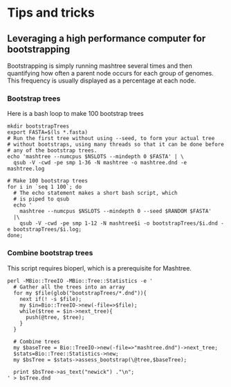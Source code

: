 # Tips and tricks

## Leveraging a high performance computer for bootstrapping

Bootstrapping is simply running mashtree several times and then quantifying how often a parent node
occurs for each group of genomes.  This frequency is usually displayed as a percentage
at each node.

### Bootstrap trees

Here is a bash loop to make 100 bootstrap trees

    mkdir bootstrapTrees
    export FASTA=$(ls *.fasta)
    # Run the first tree without using --seed, to form your actual tree
    # without bootstraps, using many threads so that it can be done before
    # any of the bootstrap trees.
    echo 'mashtree --numcpus $NSLOTS --mindepth 0 $FASTA' | \
      qsub -V -cwd -pe smp 1-36 -N mashtree -o mashtree.dnd -e mashtree.log
    
    # Make 100 bootstrap trees
    for i in `seq 1 100`; do 
      # The echo statement makes a short bash script, which
      # is piped to qsub
      echo '
        mashtree --numcpus $NSLOTS --mindepth 0 --seed $RANDOM $FASTA' 
      |\
        qsub -V -cwd -pe smp 1-12 -N mashtree$i -o bootstrapTrees/$i.dnd -e bootstrapTrees/$i.log; 
    done;
    
### Combine bootstrap trees

This script requires bioperl, which is a prerequisite for Mashtree.

    perl -MBio::TreeIO -MBio::Tree::Statistics -e '
      # Gather all the trees into an array
      for my $file(glob("bootstrapTrees/*.dnd")){
        next if(! -s $file);
        my $in=Bio::TreeIO->new(-file=>$file);
        while($tree = $in->next_tree){
          push(@tree, $tree);
        }
      }
      
      # Combine trees
      my $baseTree = Bio::TreeIO->new(-file=>"mashtree.dnd")->next_tree;
      $stats=Bio::Tree::Statistics->new; 
      my $bsTree = $stats->assess_bootstrap(\@tree,$baseTree);
      
      print $bsTree->as_text("newick") ."\n";
    ' > bsTree.dnd
    
